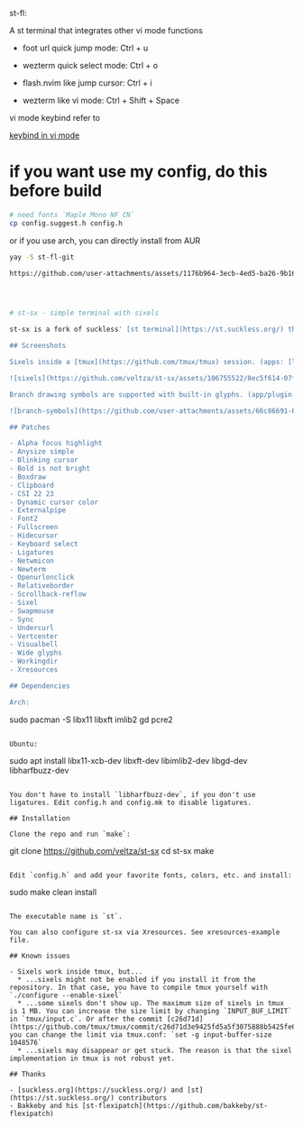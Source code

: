st-fl:

A st terminal that integrates other vi mode functions

- foot  url  quick jump mode: Ctrl + u

- wezterm quick select mode: Ctrl + o

- flash.nvim like jump cursor:  Ctrl + i

- wezterm like vi mode: Ctrl + Shift + Space

vi  mode keybind refer to

[keybind in vi mode](https://github.com/DreamMaoMao/st-fl/blob/main/keyboardselect.txt)

# if you want use my config, do this before build
``` bash
# need fonts `Maple Mono NF CN`
cp config.suggest.h config.h
```

or if you use arch, you can directly install from AUR
``` bash
yay -S st-fl-git

https://github.com/user-attachments/assets/1176b964-3ecb-4ed5-ba26-9b1664ecf301




# st-sx - simple terminal with sixels

st-sx is a fork of suckless' [st terminal](https://st.suckless.org/) that aims to provide the best sixel support for the st users. It also includes many useful patches such as ligatures and text reflow. And it is the only st fork that supports hyperlinks (OSC 8) and [branch drawing symbols](https://github.com/kovidgoyal/kitty/pull/7681) as well!

## Screenshots

Sixels inside a [tmux](https://github.com/tmux/tmux) session. (apps: [lsix](https://github.com/hackerb9/lsix) and [vv](https://github.com/hackerb9/vv))

![sixels](https://github.com/veltza/st-sx/assets/106755522/0ec5f614-07fc-4843-8455-1a0020e0a0e7)

Branch drawing symbols are supported with built-in glyphs. (app/plugin: [vim-flog](https://github.com/rbong/vim-flog))

![branch-symbols](https://github.com/user-attachments/assets/66c86691-616e-40c7-a4ee-b83848d5d5e6)

## Patches

- Alpha focus highlight
- Anysize simple
- Blinking cursor
- Bold is not bright
- Boxdraw
- Clipboard
- CSI 22 23
- Dynamic cursor color
- Externalpipe
- Font2
- Fullscreen
- Hidecursor
- Keyboard select
- Ligatures
- Netwmicon
- Newterm
- Openurlonclick
- Relativeborder
- Scrollback-reflow
- Sixel
- Swapmouse
- Sync
- Undercurl
- Vertcenter
- Visualbell
- Wide glyphs
- Workingdir
- Xresources

## Dependencies

Arch:

```
sudo pacman -S libx11 libxft imlib2 gd pcre2
```

Ubuntu:

```
sudo apt install libx11-xcb-dev libxft-dev libimlib2-dev libgd-dev libharfbuzz-dev
```

You don't have to install `libharfbuzz-dev`, if you don't use ligatures. Edit config.h and config.mk to disable ligatures.

## Installation

Clone the repo and run `make`:

```
git clone https://github.com/veltza/st-sx
cd st-sx
make
```

Edit `config.h` and add your favorite fonts, colors, etc. and install:

```
sudo make clean install
```

The executable name is `st`.

You can also configure st-sx via Xresources. See xresources-example file.

## Known issues

- Sixels work inside tmux, but...
  * ...sixels might not be enabled if you install it from the repository. In that case, you have to compile tmux yourself with `./configure --enable-sixel`
  * ...some sixels don't show up. The maximum size of sixels in tmux is 1 MB. You can increase the size limit by changing `INPUT_BUF_LIMIT` in `tmux/input.c`. Or after the commit [c26d71d](https://github.com/tmux/tmux/commit/c26d71d3e9425fd5a5f3075888b5425fe6219462), you can change the limit via tmux.conf: `set -g input-buffer-size 1048576`
  * ...sixels may disappear or get stuck. The reason is that the sixel implementation in tmux is not robust yet.

## Thanks

- [suckless.org](https://suckless.org/) and [st](https://st.suckless.org/) contributors
- Bakkeby and his [st-flexipatch](https://github.com/bakkeby/st-flexipatch)
